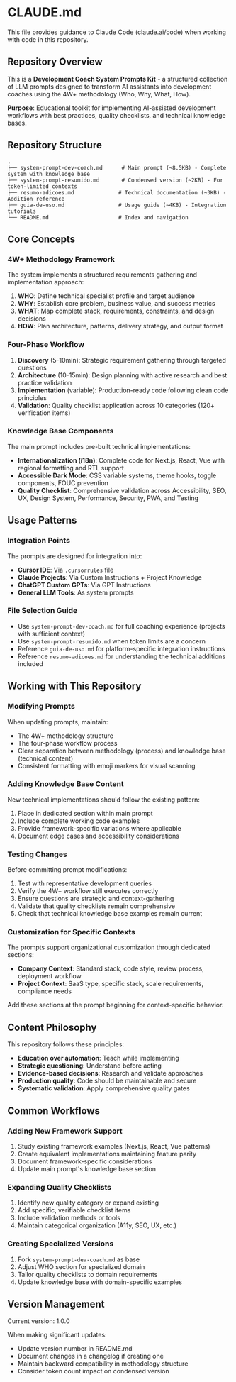 # CLAUDE.md

This file provides guidance to Claude Code (claude.ai/code) when working with code in this repository.

## Repository Overview

This is a **Development Coach System Prompts Kit** - a structured collection of LLM prompts designed to transform AI assistants into development coaches using the 4W+ methodology (Who, Why, What, How).

**Purpose**: Educational toolkit for implementing AI-assisted development workflows with best practices, quality checklists, and technical knowledge bases.

## Repository Structure

```
.
├── system-prompt-dev-coach.md      # Main prompt (~8.5KB) - Complete system with knowledge base
├── system-prompt-resumido.md       # Condensed version (~2KB) - For token-limited contexts
├── resumo-adicoes.md              # Technical documentation (~3KB) - Addition reference
├── guia-de-uso.md                 # Usage guide (~4KB) - Integration tutorials
└── README.md                      # Index and navigation
```

## Core Concepts

### 4W+ Methodology Framework

The system implements a structured requirements gathering and implementation approach:

1. **WHO**: Define technical specialist profile and target audience
2. **WHY**: Establish core problem, business value, and success metrics
3. **WHAT**: Map complete stack, requirements, constraints, and design decisions
4. **HOW**: Plan architecture, patterns, delivery strategy, and output format

### Four-Phase Workflow

1. **Discovery** (5-10min): Strategic requirement gathering through targeted questions
2. **Architecture** (10-15min): Design planning with active research and best practice validation
3. **Implementation** (variable): Production-ready code following clean code principles
4. **Validation**: Quality checklist application across 10 categories (120+ verification items)

### Knowledge Base Components

The main prompt includes pre-built technical implementations:

- **Internationalization (i18n)**: Complete code for Next.js, React, Vue with regional formatting and RTL support
- **Accessible Dark Mode**: CSS variable systems, theme hooks, toggle components, FOUC prevention
- **Quality Checklist**: Comprehensive validation across Accessibility, SEO, UX, Design System, Performance, Security, PWA, and Testing

## Usage Patterns

### Integration Points

The prompts are designed for integration into:
- **Cursor IDE**: Via `.cursorrules` file
- **Claude Projects**: Via Custom Instructions + Project Knowledge
- **ChatGPT Custom GPTs**: Via GPT Instructions
- **General LLM Tools**: As system prompts

### File Selection Guide

- Use `system-prompt-dev-coach.md` for full coaching experience (projects with sufficient context)
- Use `system-prompt-resumido.md` when token limits are a concern
- Reference `guia-de-uso.md` for platform-specific integration instructions
- Reference `resumo-adicoes.md` for understanding the technical additions included

## Working with This Repository

### Modifying Prompts

When updating prompts, maintain:
- The 4W+ methodology structure
- The four-phase workflow process
- Clear separation between methodology (process) and knowledge base (technical content)
- Consistent formatting with emoji markers for visual scanning

### Adding Knowledge Base Content

New technical implementations should follow the existing pattern:
1. Place in dedicated section within main prompt
2. Include complete working code examples
3. Provide framework-specific variations where applicable
4. Document edge cases and accessibility considerations

### Testing Changes

Before committing prompt modifications:
1. Test with representative development queries
2. Verify the 4W+ workflow still executes correctly
3. Ensure questions are strategic and context-gathering
4. Validate that quality checklists remain comprehensive
5. Check that technical knowledge base examples remain current

### Customization for Specific Contexts

The prompts support organizational customization through dedicated sections:
- **Company Context**: Standard stack, code style, review process, deployment workflow
- **Project Context**: SaaS type, specific stack, scale requirements, compliance needs

Add these sections at the prompt beginning for context-specific behavior.

## Content Philosophy

This repository follows these principles:
- **Education over automation**: Teach while implementing
- **Strategic questioning**: Understand before acting
- **Evidence-based decisions**: Research and validate approaches
- **Production quality**: Code should be maintainable and secure
- **Systematic validation**: Apply comprehensive quality gates

## Common Workflows

### Adding New Framework Support
1. Study existing framework examples (Next.js, React, Vue patterns)
2. Create equivalent implementations maintaining feature parity
3. Document framework-specific considerations
4. Update main prompt's knowledge base section

### Expanding Quality Checklists
1. Identify new quality category or expand existing
2. Add specific, verifiable checklist items
3. Include validation methods or tools
4. Maintain categorical organization (A11y, SEO, UX, etc.)

### Creating Specialized Versions
1. Fork `system-prompt-dev-coach.md` as base
2. Adjust WHO section for specialized domain
3. Tailor quality checklists to domain requirements
4. Update knowledge base with domain-specific examples

## Version Management

Current version: 1.0.0

When making significant updates:
- Update version number in README.md
- Document changes in a changelog if creating one
- Maintain backward compatibility in methodology structure
- Consider token count impact on condensed version

